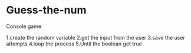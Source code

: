 # Guess-the-num
Console game

1.create the random variable
2.get the input from the user
3.save the user attempts
4.loop the process
5.Until the boolean get true
